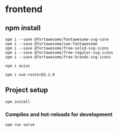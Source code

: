 # frontend

## npm install
```
npm i --save @fortawesome/fontawesome-svg-core
npm i --save @fortawesome/vue-fontawesome
npm i --save @fortawesome/free-solid-svg-icons
npm i --save @fortawesome/free-regular-svg-icons
npm i --save @fortawesome/free-brands-svg-icons

npm i axios

npm i vue-router@3.2.0
```


## Project setup
```
npm install
```

### Compiles and hot-reloads for development
```
npm run serve
```

